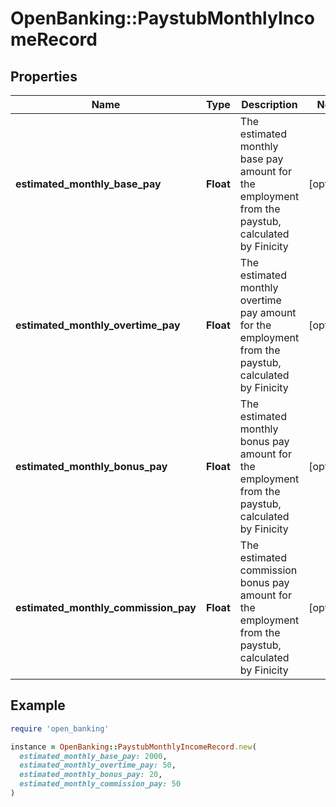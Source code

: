 # OpenBanking::PaystubMonthlyIncomeRecord

## Properties

| Name | Type | Description | Notes |
| ---- | ---- | ----------- | ----- |
| **estimated_monthly_base_pay** | **Float** | The estimated monthly base pay amount for the employment from the paystub, calculated by Finicity | [optional] |
| **estimated_monthly_overtime_pay** | **Float** | The estimated monthly overtime pay amount for the employment from the paystub, calculated by Finicity | [optional] |
| **estimated_monthly_bonus_pay** | **Float** | The estimated monthly bonus pay amount for the employment from the paystub, calculated by Finicity | [optional] |
| **estimated_monthly_commission_pay** | **Float** | The estimated commission bonus pay amount for the employment from the paystub, calculated by Finicity | [optional] |

## Example

```ruby
require 'open_banking'

instance = OpenBanking::PaystubMonthlyIncomeRecord.new(
  estimated_monthly_base_pay: 2000,
  estimated_monthly_overtime_pay: 50,
  estimated_monthly_bonus_pay: 20,
  estimated_monthly_commission_pay: 50
)
```


